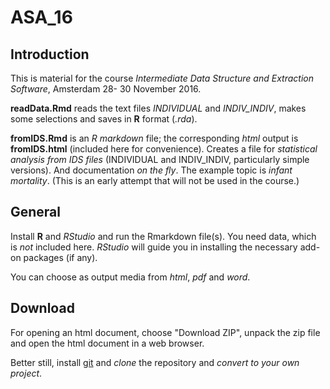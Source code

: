 # ASA_16

## Introduction

This is material for the course *Intermediate Data Structure and Extraction
Software*, Amsterdam 28- 30 November 2016.

**readData.Rmd** reads the text files *INDIVIDUAL* and *INDIV_INDIV*, makes
  some selections and saves in **R** format (*.rda*). 

**fromIDS.Rmd** is an *R markdown* file; the corresponding *html* output is 
**fromIDS.html** (included here for convenience). Creates a file for
*statistical analysis from IDS files* 
(INDIVIDUAL and INDIV_INDIV, particularly simple versions). And
documentation *on the fly*. The example topic is *infant mortality*. 
(This is an early attempt that will not be used in the course.)

## General

Install **R** and *RStudio* and run the Rmarkdown file(s). You need data,
which is *not* included here. *RStudio* will guide you in installing the 
necessary add-on packages (if any).

You can choose as output media from *html*, *pdf* and *word*.

## Download

For opening an html document, choose "Download ZIP",
unpack the zip file and open the html document in a web browser. 

Better still, install [git](https://git-scm.com) and *clone* the repository
and *convert to your own project*.
